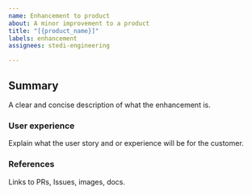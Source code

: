 ```yaml
---
name: Enhancement to product
about: A minor improvement to a product
title: "[{product_name}]"
labels: enhancement
assignees: stedi-engineering

---
```


## Summary

A clear and concise description of what the enhancement is.

### User experience

Explain what the user story and or experience will be for the customer.

### References

Links to PRs, Issues, images, docs.
